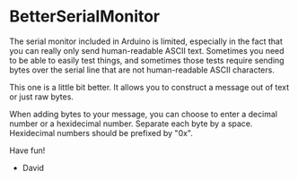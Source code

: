# BetterSerialMonitor
The serial monitor included in Arduino is limited, especially in the fact that you can really only send human-readable ASCII text. Sometimes you need to be able to easily test things, and sometimes those tests require sending bytes over the serial line that are not human-readable ASCII characters.

This one is a little bit better. It allows you to construct a message out of text or just raw bytes. 

When adding bytes to your message, you can choose to enter a decimal number or a hexidecimal number. Separate each byte by a space. Hexidecimal numbers should be prefixed by "0x".

Have fun!

- David
